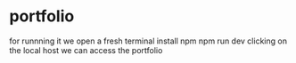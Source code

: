 # portfolio

for runnning it
we open a fresh terminal
install npm 
npm run dev
clicking on the local host we can access the portfolio
